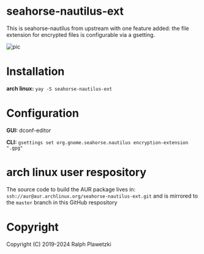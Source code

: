 # seahorse-nautilus-ext

This is seahorse-nautilus from upstream with one feature added: the file extension for encrypted files is configurable via a gsetting.

![pic](https://snag.gy/HjWFvq.jpg)

# Installation
**arch linux:** `yay -S seahorse-nautilus-ext`

# Configuration
**GUI:** dconf-editor

**CLI:** `gsettings set org.gnome.seahorse.nautilus encryption-extension ".gpg"`

# arch linux user respository
The source code to build the AUR package lives in: `ssh://aur@aur.archlinux.org/seahorse-nautilus-ext.git` and is mirrored to the `master` branch in this GitHub respository

# Copyright
Copyright (C) 2019-2024 Ralph Plawetzki
